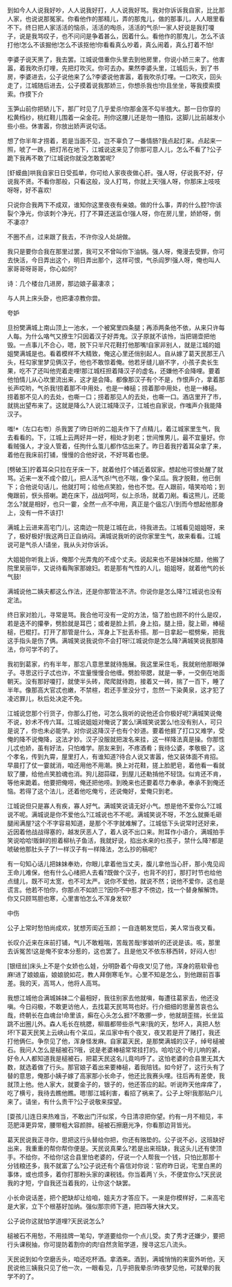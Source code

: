 <!-- { "loadSidebar": true } -->
到如今人人说我好吵，人人说我好打，人人说我好骂。我对你诉诉我自家，比比那人家，也说说那冤家。你看他作的那精儿，弄的那鬼儿，做的那事儿，人人眼里看不下。终日把人家活活的恼杀，活活的啕杀，活活的气杀!一家人好说是我打嗄子，说是我骂叹子，也不问问是争着甚么，因着什么。看他作的那鬼儿，怎么不该打他!怎么不该掘他!怎么不该抠他!你看看真么吵着，真么闹着，真么打着不怕!

李婆子说天黑了，我去罢。江城说借重你头里去到他房里，你说小娇三来了。他害嚣，着我吹杀灯哩，先把灯吹灭。你可去办。果然李婆头里，江城后头，到了书房，李婆进去，公子说他来了么?李婆说他害嚣，着我吹杀灯哩。一口吹灭，回头走了，江城随后进去，公子摸着说我那娇三，你想杀我也!你且坐坐，等我摸索摸索。作摸下介

玉笋山前你把轿儿下，那厂时见了几乎爱杀!你那金莲不勾半揸大。那一日你穿的松黄绉纱，桃红鞋儿围着一朵金花。刑你这腰儿还是勿一揸掐，这脚儿比前越发小些小些。休害嚣，你放出娇声说句话。

想了你半年才捞着，若是当面不见，岂不辜负了一番情肠?我点起灯来。点起来一照，唬了一跌，把灯吊在地下，江城说这来见了你那可意人儿，怎么不看了?公子跪下我再不敢了!江城说你就没怎敢罢呢?

[虾蟆曲]哄我自家日日受孤单，你可给人家夜夜做心肝。强人呀，仔说我不好，仔说我不贤。不看你那般，只看这般，没人打骂，你就上天!强人呀，你那床上吱吱呀呀，好不喜欢!

只说你合我两下不成双，谁知你这里夜夜有亲娘。做的什么事，弄的什么腔?你该裂个净光，你该刺个净光，打了不算还送监仓!强人呀，你在房儿里，娇娇呀，倒不凄凉?

不圈不点，过来跟了我去，不许你没人处胡做。

我只是要你合我在那里过罢，我可又不曾叫你下油锅。强人呀，俺漫去受罪，你可去快活，今日弄出这个，明日弄出那个，这样可恨，气杀阎罗!强人呀，俺也叫人家哥哥呀哥哥，你心如何?

诗：几个楼台几进房，那边娘子最凄凉；

与人共上床头卧，也把凄凉教你尝。

夸妒

旦扮樊满城上南山顶上一池水，一个被窝里四条腿；再添两条他不依，从来只许每人每。为什么咯气又撩生?只因着汉子好弄鬼。汉子原就不该怜，当把锡壶把他毁。一点事儿不合心，嗯，脱下只半尺花鞋打他那嘴!自家非别人，就是江城的姐姐樊满城是也。看着模样不大精致，俺这心里还俏别起人。自从嫁了葛天民那王八头，枉勾家里梦见俩汉子，他也不敢惊着俺。他若牙缝儿崩不字，小孩子卖长生果，吃不了还叫他兜着走哩!那江城枉担着降汉子的虚名，还嫌他不会降哩。要着他怕情儿从心坎里流出来，这才是会降。都像那汉子有个不是，作恨声介，拿着那长声哎哟，气杀我!捞着那不中用处，也是一棒槌；捞着那中用处，也是一棒槌。捞着那不见人的去处，也嘶一口；捞着那见人的去处，也嘶一口。酒店里开了市，就挑出望布来了。这就是降么?人说江城降汉子，江城也自家说，作嗤声介我能降汉子。

嗤!*（左口右岺）杀我罢了!昨日听的二姐夫作下了点精儿，着江城家里生气，我去看看的。下，江城上云两好并一好，相处才到老；世间惟男儿，最不宜量好。你看贼强人，才没人管着，任拘什么茧儿都作估出来了。昨日着我拧着耳朵拿了来，着他在我床前打铺，慢慢的合他好说，不好骂着也便。

[劈破玉]拧着耳朵只拉在牙床一下，就着他打个铺近着奴家。想起他可恨处醒了就骂。近来一发不成个腔儿，把人活气杀!气也不喘，像个呆瓜。我才脱鞋，他已倒下；合他说句话儿，他就打呵；给他点笑脸，他也不觉。在人跟前，嘻笑哈哈；到俺跟前，恹头搭喇。跪在床下，战战呵呵，似上杀场，就着刀剐。看这熊儿，还能怎么?就是相好，也只一霎，全然一点不中用，真正是个偘忘八!到而今想起他那身上，没有一件不该打!

满城上云进来高宅门儿，这南边一院是江城在此，待我进去。江城看见姐姐呀，来了，极好极好!我这两日正自纳闷。满城说我听的说你家里生气，故来看看。江城说可是气杀人!请坐，我从头对你诉诉。

大姐姐你听我上诉，俺那个光弄鬼的不成个丈夫。说起来也不是妹妹吃醋，他搬了院里吴丽华，又说待看陶家那媳妇。若是那有气性的人儿，姐姐呀，就着他气的长气鼓!

满城说他二姨夫都这么作法，还是你那管法不济。你说你是怎么降?江城说也没有定法。

终日家对脸儿，寻常是骂。我合他可没有一定的方法，恼了脸也顾不的什么是叹，若是迭不的攥拳，劈脸就是耳巴；或者是脸上抓，身上掐，腿上扭，腚上砸，棒槌槌，巴棍打。打开了那管是什么，浑身上下批丢朴搭。那一日拿起一棍劈柴，把我这手指头是伤了俩。满城笑说我说你不会打呀!江城说你是怎么降?满城笑说我那降法，你可学不的了。

我初到葛家，约有半年，那忘八意思里就待施展。我这里采住毛，我就剜他那眼弹子。寻思这行子忒也诈，不宜量慢慢合他缠。劈脸带腮，就是一拳，一交倒在地面朝天。没有那好嗄打，就使半头砖，爬爬就待跑，接着又一砖，揣了一百下，睡了半年。像那高大官忒也嫩，不禁楦，若还手里没分寸，忽然一下染黄泉，这才犯了凌迟罪儿，秋后处决定不免。

江城说您那个行货子，你那么打他，可怎么我听的说他还合你极好呢?满城笑说俺不说，妙术不传六耳。江城说姐姐对俺说了罢么!满城笑说罢么!也没有别人，可只是说了，你也未必能学。对你说这降汉子也有个妙道。要着他捱了打口又难学，受俺的降不说俺降，这法才妙。汉子没服就把泼名来挂，这一样降法真是操。你那性儿忒也娇，虽有好法，只怕难学。朋友来到，不疼酒肴；我待公婆，孝敬极了。这个孝名，传到九霄，屋里打人，有谁知道?待合人说又害嚣，他又装体面不肯招。早晨打了仗一霎就消，咱还用他不用潮。换上对花鞋，搓上脸肥皂，着他看一看就软了腰，给他点笑脸魂也消。狗儿甜蒜碟，到屋儿还勒掯他不轻饶。似肯还不肯，等他来跪着。他要把俺唠，俺还把他唠。到晚来也还要着尽力奉承，奉承不到俺还恼。若得了这个法儿，还着他吃俺亏，还说俺好，爱俺只到老。

江城说但只是寡人有疾，寡人好气。满城笑说请无好小气。想是他不爱你么?江城说不呢。满城说是你不爱他么?江城说也不不呢。满城笑说不呀，不怎么就撕毛砸腿闹满屋?这个不字容易知道，是那个不字就难解了。江城低下头说常时还好来，近因着他战战得塞的，越发厌恶人了，着人说不出口来。附耳作小语介，满城拍手笑说哈哈!贩鲜的担着柳杭子鱼活，我就好说，掐出水来的乜孩子，禁什么降?都是唬破他那肚头子了!一样汉子有一样降法，怎么抄的稿呢?

有一句知心话儿把妹妹奉劝，你眼儿拿着他当丈夫，腹儿拿他当心肝，那小鬼见阎王命儿难保，他有什么心绪把人去看?既做个汉子，也背不的打，那打时节也给他点缝儿，既不可太宽，也不可太严。说你不爱他，就说不然；说他不爱你，这也是谎言。他若不怕你，你那点不如娇三?因你不中惹才不傍边，找一个替身解解馋。你又只顾骂胆也寒，心里害怕怎么不浑身发软?

中伤

公子上常时愁怕尚成欢，犹想芳闺近玉颜；一自连朝发觉后，美人常当夜叉看。

长叹介近来在床前打铺，气儿不敢粗喘，苦哉苦哉!爹娘听的还说是该。咳，那里去诉冤苦!这是俺不安本分惹的，这也罢了。且是他又不依东移西转，好闷人也!

[银纽丝]床头上不是个女娇也么娃，分明卧着个母夜叉!见了他，浑身的筋软骨也麻!进了娘娘庙，娘娘貌如花，教人拜倒寒毛乍。心里不知是怎么，到他跟前百事差。我的天，高骂人，他将人高骂。

我想江城他合满城姊妹二个最相好，我往别家去他就嗔，每遭往葛家去，他还没嗔。今日闷极，不敢更访他人，去找葛天民骂骂也好。行介细细的思量苦哀也么哉，终朝长在血魂台!命里该，癣在心头怎么捱?不敢挪一步，他就胡歪揣，长坐监跳不出圈儿外。森人毛长在桃腮，柳眉都带些杀气来!我的天，愁坏人，真把人愁坏!下葛天民笑上云峡山有个呆瓜，呆瓜家中有个夜叉，夜叉若是开了赌打，我还打他俩仨。争奈见了他，浑身怪发麻。自家葛天民，是那樊满城的汉子，绰号槌被石。我问人怎么是槌被石?哦，说是老婆棒槌常常挂打的。哈哈!这个号儿响的紧，好令人人都知道我是槌被石，把葛天民这名儿竟呜呼了。这怕老婆的合县里无其大数，就选着做了行头。那官娘子着出来要棒槌，着我陪钱。如今好了，这行头有了替的意思，俺那小姨子嫁了高家那小长命子，他还比我赛头哩。往后再有差使，我就顶上他。他人家大，就要金子的，银子的，他还答应的起。听说昨天他痒痒了，吃了横亏，我待去瞧他瞧。嗯!那江城利害，看招了祸来了。公子上呀!我那贴户儿来了。请坐，有什么贵干?公子说敬来探望。

[耍孩儿]连日来热难当，不敢出门汗似浆，今日清凉把你望。约有一月不相见，丰范肥泽更异常，腰带粗大容颜胖。槌被石擦磨光净，你看那边背皆光。

葛天民说我正寻你，思把这行头替给你把，你还有赂垫的。公子说不必，这班缺好出来，我重重的帮你帮你便是。天民说真果么?若是出来班缺，我这头儿还有使顶手。不给你，不给你!这合县里怕老婆的，仔说一个人帮我一个钱，只怕比那那十分钱粮还多，我不就富了么?公子说还有个喜信对你说：官府昨日说，宅里白黑的事体，或也烦多，着你打那粉头家的课税钱。你当着两丫头，不便宜你么?天民说我的才短，宁自我还当着我的，让你这个缺罢。

小长命说话差，把个肥缺却让给咱，姐夫方才答应下。一来是你模样好，二来高宅是大家，立下个根基好加纳。强似那宗师下道，把四等大抹大叉。

公子说你这就怕学道哩?天民说怎么?

槌被石不用愁，不用挂牌一笔勾，学道要给你一个点儿受。卖了秀才还嫌少，要把行头课税抽，你可提防着割你的肉!自然贪赃学道，搜寻这忘八流头。

天民说到如今空磨舌头，咱还吃杯酒。拿酒来。酒到，满城悄悄的来窗外听他，天民说他三姨我只见了他一次，一眼看见，几乎把我晕杀!昨夜梦见他，可就晕的我学不的了。

